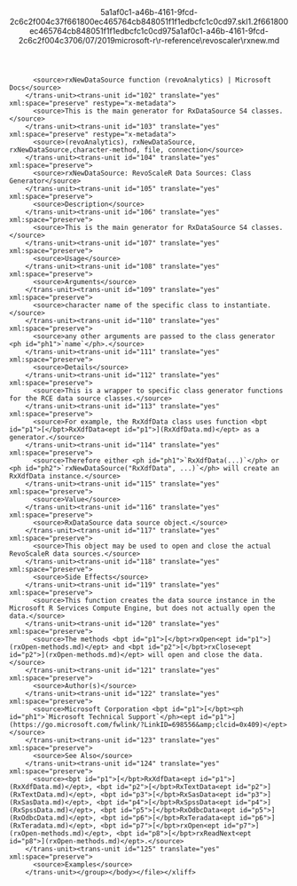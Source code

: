 <?xml version="1.0"?><xliff version="1.2" xmlns="urn:oasis:names:tc:xliff:document:1.2" xmlns:xsi="http://www.w3.org/2001/XMLSchema-instance" xsi:schemaLocation="urn:oasis:names:tc:xliff:document:1.2 xliff-core-1.2-transitional.xsd"><file datatype="xml" original="rxnew.md" source-language="en-US" target-language="en-US"><header><tool tool-id="mdxliff" tool-name="mdxliff" tool-version="1.0-4e81c41" tool-company="Microsoft" /><xliffext:skl_file_name xmlns:xliffext="urn:microsoft:content:schema:xliffextensions">5a1af0c1-a46b-4161-9fcd-2c6c2f004c37f661800ec465764cb848051f1f1edbcfc1c0cd97.skl</xliffext:skl_file_name><xliffext:version xmlns:xliffext="urn:microsoft:content:schema:xliffextensions">1.2</xliffext:version><xliffext:ms.openlocfilehash xmlns:xliffext="urn:microsoft:content:schema:xliffextensions">f661800ec465764cb848051f1f1edbcfc1c0cd97</xliffext:ms.openlocfilehash><xliffext:ms.sourcegitcommit xmlns:xliffext="urn:microsoft:content:schema:xliffextensions">5a1af0c1-a46b-4161-9fcd-2c6c2f004c37</xliffext:ms.sourcegitcommit><xliffext:ms.lasthandoff xmlns:xliffext="urn:microsoft:content:schema:xliffextensions">06/07/2019</xliffext:ms.lasthandoff><xliffext:ms.openlocfilepath xmlns:xliffext="urn:microsoft:content:schema:xliffextensions">microsoft-r\r-reference\revoscaler\rxnew.md</xliffext:ms.openlocfilepath></header><body><group id="content" extype="content"><trans-unit id="101" translate="yes" xml:space="preserve" restype="x-metadata">
          <source>rxNewDataSource function (revoAnalytics) | Microsoft Docs</source>
        </trans-unit><trans-unit id="102" translate="yes" xml:space="preserve" restype="x-metadata">
          <source>This is the main generator for RxDataSource S4 classes.</source>
        </trans-unit><trans-unit id="103" translate="yes" xml:space="preserve" restype="x-metadata">
          <source>(revoAnalytics), rxNewDataSource, rxNewDataSource,character-method, file, connection</source>
        </trans-unit><trans-unit id="104" translate="yes" xml:space="preserve">
          <source>rxNewDataSource: RevoScaleR Data Sources: Class Generator</source>
        </trans-unit><trans-unit id="105" translate="yes" xml:space="preserve">
          <source>Description</source>
        </trans-unit><trans-unit id="106" translate="yes" xml:space="preserve">
          <source>This is the main generator for RxDataSource S4 classes.</source>
        </trans-unit><trans-unit id="107" translate="yes" xml:space="preserve">
          <source>Usage</source>
        </trans-unit><trans-unit id="108" translate="yes" xml:space="preserve">
          <source>Arguments</source>
        </trans-unit><trans-unit id="109" translate="yes" xml:space="preserve">
          <source>character name of the specific class to instantiate.</source>
        </trans-unit><trans-unit id="110" translate="yes" xml:space="preserve">
          <source>any other arguments are passed to the class generator <ph id="ph1">`name`</ph>.</source>
        </trans-unit><trans-unit id="111" translate="yes" xml:space="preserve">
          <source>Details</source>
        </trans-unit><trans-unit id="112" translate="yes" xml:space="preserve">
          <source>This is a wrapper to specific class generator functions for the RCE data source classes.</source>
        </trans-unit><trans-unit id="113" translate="yes" xml:space="preserve">
          <source>For example, the RxXdfData class uses function <bpt id="p1">[</bpt>RxXdfData<ept id="p1">](RxXdfData.md)</ept> as a generator.</source>
        </trans-unit><trans-unit id="114" translate="yes" xml:space="preserve">
          <source>Therefore either <ph id="ph1">`RxXdfData(...)`</ph> or <ph id="ph2">`rxNewDataSource("RxXdfData", ...)`</ph> will create an RxXdfData instance.</source>
        </trans-unit><trans-unit id="115" translate="yes" xml:space="preserve">
          <source>Value</source>
        </trans-unit><trans-unit id="116" translate="yes" xml:space="preserve">
          <source>RxDataSource data source object.</source>
        </trans-unit><trans-unit id="117" translate="yes" xml:space="preserve">
          <source>This object may be used to open and close the actual RevoScaleR data sources.</source>
        </trans-unit><trans-unit id="118" translate="yes" xml:space="preserve">
          <source>Side Effects</source>
        </trans-unit><trans-unit id="119" translate="yes" xml:space="preserve">
          <source>This function creates the data source instance in the Microsoft R Services Compute Engine, but does not actually open the data.</source>
        </trans-unit><trans-unit id="120" translate="yes" xml:space="preserve">
          <source>The methods <bpt id="p1">[</bpt>rxOpen<ept id="p1">](rxOpen-methods.md)</ept> and <bpt id="p2">[</bpt>rxClose<ept id="p2">](rxOpen-methods.md)</ept> will open and close the data.</source>
        </trans-unit><trans-unit id="121" translate="yes" xml:space="preserve">
          <source>Author(s)</source>
        </trans-unit><trans-unit id="122" translate="yes" xml:space="preserve">
          <source>Microsoft Corporation <bpt id="p1">[</bpt><ph id="ph1">`Microsoft Technical Support`</ph><ept id="p1">](https://go.microsoft.com/fwlink/?LinkID=698556&amp;clcid=0x409)</ept></source>
        </trans-unit><trans-unit id="123" translate="yes" xml:space="preserve">
          <source>See Also</source>
        </trans-unit><trans-unit id="124" translate="yes" xml:space="preserve">
          <source><bpt id="p1">[</bpt>RxXdfData<ept id="p1">](RxXdfData.md)</ept>, <bpt id="p2">[</bpt>RxTextData<ept id="p2">](RxTextData.md)</ept>, <bpt id="p3">[</bpt>RxSasData<ept id="p3">](RxSasData.md)</ept>, <bpt id="p4">[</bpt>RxSpssData<ept id="p4">](RxSpssData.md)</ept>, <bpt id="p5">[</bpt>RxOdbcData<ept id="p5">](RxOdbcData.md)</ept>, <bpt id="p6">[</bpt>RxTeradata<ept id="p6">](RxTeradata.md)</ept>, <bpt id="p7">[</bpt>rxOpen<ept id="p7">](rxOpen-methods.md)</ept>, <bpt id="p8">[</bpt>rxReadNext<ept id="p8">](rxOpen-methods.md)</ept>.</source>
        </trans-unit><trans-unit id="125" translate="yes" xml:space="preserve">
          <source>Examples</source>
        </trans-unit></group></body></file></xliff>